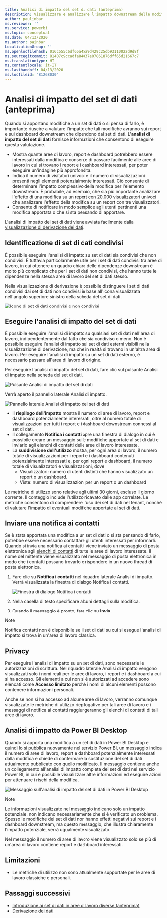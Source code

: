 ```yaml
---
title: Analisi di impatto del set di dati (anteprima)
description: Visualizzare e analizzare l'impatto downstream delle modifiche apportate ai set di dati.
author: paulinbar
ms.reviewer: ''
ms.service: powerbi
ms.topic: conceptual
ms.date: 04/13/2020
ms.author: painbar
LocalizationGroup: ''
ms.openlocfilehash: 016c555c6df65a45a9d429c25db93110022d9d8f
ms.sourcegitcommit: 81407c9ccadfa84837e07861876dff65d21667c7
ms.translationtype: HT
ms.contentlocale: it-IT
ms.lasthandoff: 04/13/2020
ms.locfileid: "81268030"
---
```

# <a name="dataset-impact-analysis-preview"></a>Analisi di impatto del set di dati (anteprima)

Quando si apportano modifiche a un set di dati o si pensa di farlo, è importante riuscire a valutare l'impatto che tali modifiche avranno sui report e sui dashboard downstream che dipendono dal set di dati. L'**analisi di impatto del set di dati** fornisce informazioni che consentono di eseguire questa valutazione.
* Mostra quante aree di lavoro, report e dashboard potrebbero essere interessati dalla modifica e consente di passare facilmente alle aree di lavoro in cui si trovano i report e i dashboard interessati, per poter eseguire un'indagine più approfondita.
* Indica il numero di visitatori univoci e il numero di visualizzazioni presenti negli elementi potenzialmente interessati. Ciò consente di determinare l'impatto complessivo della modifica per l'elemento downstream. È probabile, ad esempio, che sia più importante analizzare l'effetto di una modifica su un report con 20.000 visualizzatori univoci che analizzare l'effetto della modifica su un report con tre visualizzatori.
* Consente di notificare in modo semplice agli utenti pertinenti una modifica apportata o che si sta pensando di apportare.

L'analisi di impatto del set di dati viene avviata facilmente dalla [visualizzazione di derivazione dei dati](service-data-lineage.md).

## <a name="identifying-shared-datasets"></a>Identificazione di set di dati condivisi

È possibile eseguire l'analisi di impatto su set di dati sia condivisi che non condivisi. È tuttavia particolarmente utile per i set di dati condivisi tra aree di lavoro, in cui ottenere un quadro chiaro delle dipendenze downstream è molto più complicato che per i set di dati non condivisi, che hanno tutte le dipendenze nella stessa area di lavoro del set di dati stesso.

Nella visualizzazione di derivazione è possibile distinguere i set di dati condivisi dai set di dati non condivisi in base all'icona visualizzata nell'angolo superiore sinistro della scheda del set di dati.

![Icone di set di dati condivisi e non condivisi](media/service-dataset-impact-analysis/shared-unshared-icon.png)

## <a name="perform-dataset-impact-analysis"></a>Eseguire l'analisi di impatto del set di dati

È possibile eseguire l'analisi di impatto su qualsiasi set di dati nell'area di lavoro, indipendentemente dal fatto che sia condiviso o meno. Non è possibile eseguire l'analisi di impatto sui set di dati esterni visibili nella visualizzazione di derivazione, ma che in realtà si trovano in un'altra area di lavoro. Per eseguire l'analisi di impatto su un set di dati esterno, è necessario passare all'area di lavoro di origine.

Per eseguire l'analisi di impatto del set di dati, fare clic sul pulsante Analisi di impatto nella scheda del set di dati.

![Pulsante Analisi di impatto del set di dati](media/service-dataset-impact-analysis/open-analysis-pane-button.png)

Verrà aperto il pannello laterale Analisi di impatto.

![Pannello laterale Analisi di impatto del set di dati](media/service-dataset-impact-analysis/service-impact-analysis-pane.png)

* Il **riepilogo dell'impatto** mostra il numero di aree di lavoro, report e dashboard potenzialmente interessati, oltre al numero totale di visualizzazioni per tutti i report e i dashboard downstream connessi al set di dati.
* Il collegamento **Notifica i contatti** apre una finestra di dialogo in cui è possibile creare un messaggio sulle modifiche apportate al set di dati e inviarlo agli elenchi di contatti delle aree di lavoro interessate. 
* La **suddivisione dell'utilizzo** mostra, per ogni area di lavoro, il numero totale di visualizzazioni per i report e i dashboard contenuti potenzialmente interessati e, per ogni report e dashboard, il numero totale di visualizzatori e visualizzazioni, dove
   * Visualizzatori: numero di utenti distinti che hanno visualizzato un report o un dashboard.
   * Viste: numero di visualizzazioni per un report o un dashboard

Le metriche di utilizzo sono relative agli ultimi 30 giorni, escluso il giorno corrente. Il conteggio include l'utilizzo ricavato dalle app correlate. Le metriche consentono di comprendere l'uso dei set di dati nel tenant, nonché di valutare l'impatto di eventuali modifiche apportate al set di dati.

## <a name="notify-contacts"></a>Inviare una notifica ai contatti

Se è stata apportata una modifica a un set di dati o si sta pensando di farlo, potrebbe essere necessario contattare gli utenti interessati per informarli. Quando si invia una notifica ai contatti, viene inviato un messaggio di posta elettronica agli [elenchi di contatti](../service-create-the-new-workspaces.md#workspace-contact-list) di tutte le aree di lavoro interessate. Il nome del mittente viene visualizzato nel messaggio di posta elettronica in modo che i contatti possano trovarlo e rispondere in un nuovo thread di posta elettronica. 

1. Fare clic su **Notifica i contatti** nel riquadro laterale Analisi di impatto. Verrà visualizzata la finestra di dialogo Notifica i contatti.

   ![Finestra di dialogo Notifica i contatti](media/service-dataset-impact-analysis/notify-contacts-dialog.png)

1. Nella casella di testo specificare alcuni dettagli sulla modifica.
1. Quando il messaggio è pronto, fare clic su **Invia**.

> [!NOTE]
> Notifica contatti non è disponibile se il set di dati su cui si esegue l'analisi di impatto si trova in un'area di lavoro classica.

## <a name="privacy"></a>Privacy

Per eseguire l'analisi di impatto su un set di dati, sono necessarie le autorizzazioni di scrittura. Nel riquadro laterale Analisi di impatto vengono visualizzati solo i nomi reali per le aree di lavoro, i report e i dashboard a cui si ha accesso. Gli elementi a cui non si è autorizzati ad accedere sono elencati come **Accesso limitato** perché i nomi di alcuni elementi possono contenere informazioni personali.

Anche se non si ha accesso ad alcune aree di lavoro, verranno comunque visualizzate le metriche di utilizzo riepilogative per tali aree di lavoro e i messaggi di notifica ai contatti raggiungeranno gli elenchi di contatti di tali aree di lavoro.

## <a name="impact-analysis-from-power-bi-desktop"></a>Analisi di impatto da Power BI Desktop

Quando si apporta una modifica a un set di dati in Power BI Desktop e quindi lo si pubblica nuovamente nel servizio Power BI, un messaggio indica il numero di aree di lavoro, report e dashboard potenzialmente interessati dalla modifica e chiede di confermare la sostituzione del set di dati attualmente pubblicato con quello modificato. Il messaggio contiene anche un collegamento all'analisi di impatto completa del set di dati nel servizio Power BI, in cui è possibile visualizzare altre informazioni ed eseguire azioni per attenuare i rischi della modifica.

![Messaggio sull'analisi di impatto del set di dati in Power BI Desktop](media/service-dataset-impact-analysis/service-dataset-impact-analysis-desktop-warning.png)

> [!NOTE]
> Le informazioni visualizzate nel messaggio indicano solo un impatto potenziale, non indicano necessariamente che si è verificato un problema. Spesso le modifiche dei set di dati non hanno effetti negativi sui report e i dashboard downstream, ma questo messaggio, che illustra chiaramente l'impatto potenziale, verrà ugualmente visualizzato.
>
>Nel messaggio il numero di aree di lavoro viene visualizzato solo se più di un'area di lavoro contiene report e dashboard interessati.

## <a name="limitations"></a>Limitazioni

* Le metriche di utilizzo non sono attualmente supportate per le aree di lavoro classiche e personali.

## <a name="next-steps"></a>Passaggi successivi

* [Introduzione ai set di dati in aree di lavoro diverse (anteprima)](../service-datasets-across-workspaces.md)
* [Derivazione dei dati](service-data-lineage.md)
